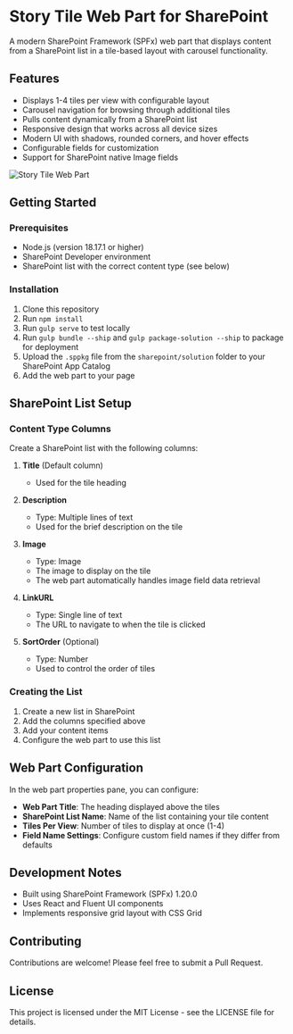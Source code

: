 # Story Tile Web Part for SharePoint

A modern SharePoint Framework (SPFx) web part that displays content from a SharePoint list in a tile-based layout with carousel functionality.

## Features

- Displays 1-4 tiles per view with configurable layout
- Carousel navigation for browsing through additional tiles
- Pulls content dynamically from a SharePoint list
- Responsive design that works across all device sizes
- Modern UI with shadows, rounded corners, and hover effects
- Configurable fields for customization
- Support for SharePoint native Image fields

![Story Tile Web Part](./assets/story-tile-preview.png)

## Getting Started

### Prerequisites

- Node.js (version 18.17.1 or higher)
- SharePoint Developer environment
- SharePoint list with the correct content type (see below)

### Installation

1. Clone this repository
2. Run `npm install`
3. Run `gulp serve` to test locally
4. Run `gulp bundle --ship` and `gulp package-solution --ship` to package for deployment
5. Upload the `.sppkg` file from the `sharepoint/solution` folder to your SharePoint App Catalog
6. Add the web part to your page

## SharePoint List Setup

### Content Type Columns

Create a SharePoint list with the following columns:

1. **Title** (Default column)
   - Used for the tile heading

2. **Description**
   - Type: Multiple lines of text
   - Used for the brief description on the tile

3. **Image**
   - Type: Image
   - The image to display on the tile
   - The web part automatically handles image field data retrieval

4. **LinkURL**
   - Type: Single line of text
   - The URL to navigate to when the tile is clicked

5. **SortOrder** (Optional)
   - Type: Number
   - Used to control the order of tiles

### Creating the List

1. Create a new list in SharePoint
2. Add the columns specified above
3. Add your content items
4. Configure the web part to use this list

## Web Part Configuration

In the web part properties pane, you can configure:

- **Web Part Title**: The heading displayed above the tiles
- **SharePoint List Name**: Name of the list containing your tile content
- **Tiles Per View**: Number of tiles to display at once (1-4)
- **Field Name Settings**: Configure custom field names if they differ from defaults

## Development Notes

- Built using SharePoint Framework (SPFx) 1.20.0
- Uses React and Fluent UI components
- Implements responsive grid layout with CSS Grid

## Contributing

Contributions are welcome! Please feel free to submit a Pull Request.

## License

This project is licensed under the MIT License - see the LICENSE file for details.
